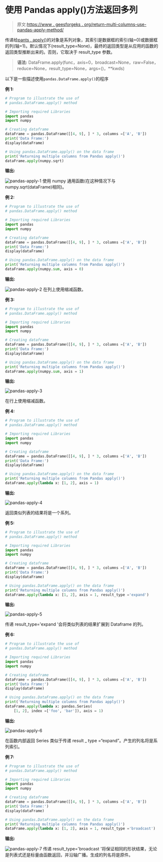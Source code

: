 # 使用 Pandas apply()方法返回多列

> 原文:[https://www . geesforgeks . org/return-multi-columns-use-pandas-apply-method/](https://www.geeksforgeeks.org/return-multiple-columns-using-pandas-apply-method/)

传递给[pants . apply()](https://www.geeksforgeeks.org/python-pandas-apply/)的对象是系列对象，其索引是数据框的索引(轴=0)或数据框的列(轴=1)。默认情况下(result_type=None)，最终的返回类型是从应用的函数的返回类型推断出来的。否则，它取决于 result_type 参数。

> **语法:** DataFrame.apply(func，axis=0，broadcast=None，raw=False，reduce=None，result_type=None，args=()，**kwds)

以下是一些描述使用`pandas.DataFrame.apply()`的程序

**例 1:**

```py
# Program to illustrate the use of 
# pandas.DataFrame.apply() method

# Importing required Libraries
import pandas
import numpy

# Creating dataframe
dataFrame = pandas.DataFrame([[4, 9], ] * 3, columns =['A', 'B'])
print('Data Frame:')
display(dataFrame)

# Using pandas.DataFrame.apply() on the data frame
print('Returning multiple columns from Pandas apply()')
dataFrame.apply(numpy.sqrt)
```

**输出:**

![pandas-apply-1](img/70dec6d6042df49cfb57591344df3468.png)
使用 numpy 通用函数(在这种情况下与 numpy.sqrt(dataFrame)相同)。

**例 2:**

```py
# Program to illustrate the use of 
# pandas.DataFrame.apply() method

# Importing required Libraries
import pandas
import numpy

# Creating dataframe
dataFrame = pandas.DataFrame([[4, 9], ] * 3, columns =['A', 'B'])
print('Data Frame:')
display(dataFrame)

# Using pandas.DataFrame.apply() on the data frame
print('Returning multiple columns from Pandas apply()')
dataFrame.apply(numpy.sum, axis = 0)
```

**输出:**

![pandas-apply-2](img/c6a6250977765efb63005e999360a243.png)
在列上使用缩减函数。

**例 3:**

```py
# Program to illustrate the use of 
# pandas.DataFrame.apply() method

# Importing required Libraries
import pandas
import numpy

# Creating dataframe
dataFrame = pandas.DataFrame([[4, 9], ] * 3, columns =['A', 'B'])
print('Data Frame:')
display(dataFrame)

# Using pandas.DataFrame.apply() on the data frame
print('Returning multiple columns from Pandas apply()')
dataFrame.apply(numpy.sum, axis = 1)
```

**输出:**

![pandas-apply-3](img/bbb9dc9048886c20e489413411dbf9f6.png)

在行上使用缩减函数。

**例 4:**

```py
# Program to illustrate the use of 
# pandas.DataFrame.apply() method

# Importing required Libraries
import pandas
import numpy

# Creating dataframe
dataFrame = pandas.DataFrame([[4, 9], ] * 3, columns =['A', 'B'])
print('Data Frame:')
display(dataFrame)

# Using pandas.DataFrame.apply() on the data frame
print('Returning multiple columns from Pandas apply()')
dataFrame.apply(lambda x: [1, 2], axis = 1)
```

**输出:**

![pandas-apply-4](img/d17846add4d807d8bad40525c52a4ca2.png)

返回类似列表的结果将是一个系列。

**例 5:**

```py
# Program to illustrate the use of 
# pandas.DataFrame.apply() method

# Importing required Libraries
import pandas
import numpy

# Creating dataframe
dataFrame = pandas.DataFrame([[4, 9], ] * 3, columns =['A', 'B'])
print('Data Frame:')
display(dataFrame)

# Using pandas.DataFrame.apply() on the data frame
print('Returning multiple columns from Pandas apply()')
dataFrame.apply(lambda x: [1, 2], axis = 1, result_type ='expand')
```

**输出:**

![pandas-apply-5](img/f1d8cc2e25d0ae424feb1cc1d9f0b47e.png)

传递 result_type='expand '会将类似列表的结果扩展到 Dataframe 的列。

**例 6:**

```py
# Program to illustrate the use of 
# pandas.DataFrame.apply() method

# Importing required Libraries
import pandas
import numpy

# Creating dataframe
dataFrame = pandas.DataFrame([[4, 9], ] * 3, columns =['A', 'B'])
print('Data Frame:')
display(dataFrame)

# Using pandas.DataFrame.apply() on the data frame
print('Returning multiple columns from Pandas apply()')
dataFrame.apply(lambda x: pandas.Series(
    [1, 2], index =['foo', 'bar']), axis = 1)
```

**输出:**

![pandas-apply-6](img/e2fcf657ba62798b08c8f0170cc0c714.png)

在函数内部返回 Series 类似于传递 result _ type =“expand”。产生的列名将是系列索引。

**例 7:**

```py
# Program to illustrate the use of 
# pandas.DataFrame.apply() method

# Importing required Libraries
import pandas
import numpy

# Creating dataframe
dataFrame = pandas.DataFrame([[4, 9], ] * 3, columns =['A', 'B'])
print('Data Frame:')
display(dataFrame)

# Using pandas.DataFrame.apply() on the data frame
print('Returning multiple columns from Pandas apply()')
dataFrame.apply(lambda x: [1, 2], axis = 1, result_type ='broadcast')
```

**输出:**

![pandas-apply-7](img/e187a41dddffa25dfa4de11132e470ea.png)
传递 result_type='broadcast '将保证相同的形状结果，无论是列表式还是标量由函数返回，并沿轴广播。生成的列名将是原件。